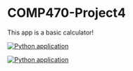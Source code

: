# COMP470-Project4

This app is a basic calculator!

[![Python application](https://github.com/nhb15/COMP470-Project4/actions/workflows/python-app.yml/badge.svg)](https://github.com/nhb15/COMP470-Project4/actions/workflows/python-app.yml)

[![Python application](https://github.com/nhb15/COMP470-Project4/actions/workflows/python-app.yml/badge.svg?event=issues)](https://github.com/nhb15/COMP470-Project4/actions/workflows/python-app.yml)

